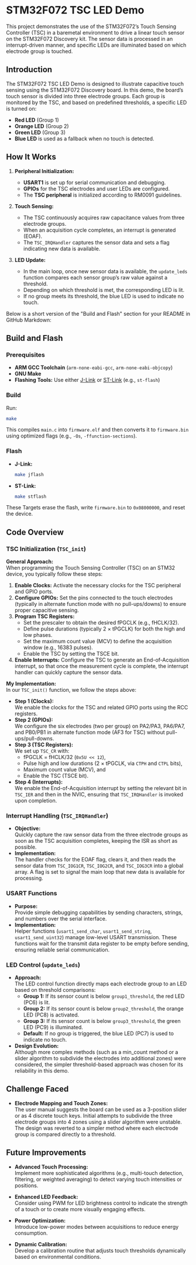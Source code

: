 # STM32F072 TSC LED Demo

This project demonstrates the use of the STM32F072’s Touch Sensing Controller (TSC) in a baremetal environment to drive a linear touch sensor on the STM32F072 Discovery kit. The sensor data is processed in an interrupt-driven manner, and specific LEDs are illuminated based on which electrode group is touched.

## Introduction
The STM32F072 TSC LED Demo is designed to illustrate capacitive touch sensing using the STM32F072 Discovery board. In this demo, the board’s touch sensor is divided into three electrode groups. Each group is monitored by the TSC, and based on predefined thresholds, a specific LED is turned on:
- **Red LED** (Group 1)
- **Orange LED** (Group 2)
- **Green LED** (Group 3)
- **Blue LED** is used as a fallback when no touch is detected.

## How It Works
1. **Peripheral Initialization:**
   - **USART1** is set up for serial communication and debugging.
   - **GPIOs** for the TSC electrodes and user LEDs are configured.
   - The **TSC peripheral** is initialized according to RM0091 guidelines.
   
2. **Touch Sensing:**
   - The TSC continuously acquires raw capacitance values from three electrode groups.
   - When an acquisition cycle completes, an interrupt is generated (EOAF).
   - The `TSC_IRQHandler` captures the sensor data and sets a flag indicating new data is available.

3. **LED Update:**
   - In the main loop, once new sensor data is available, the `update_leds` function compares each sensor group’s raw value against a threshold.
   - Depending on which threshold is met, the corresponding LED is lit.
   - If no group meets its threshold, the blue LED is used to indicate no touch.

Below is a short version of the "Build and Flash" section for your README in GitHub Markdown:

## Build and Flash

### Prerequisites
- **ARM GCC Toolchain** (`arm-none-eabi-gcc`, `arm-none-eabi-objcopy`)
- **GNU Make**
- **Flashing Tools:** Use either [J-Link](https://www.segger.com/downloads/jlink/) or [ST-Link](https://github.com/texane/stlink) (e.g., `st-flash`)

### Build
Run:
```bash
make
```
This compiles `main.c` into `firmware.elf` and then converts it to `firmware.bin` using optimized flags (e.g., `-Os`, `-ffunction-sections`).

### Flash
- **J-Link:**  
  ```bash
  make jflash
  ```
- **ST-Link:**  
  ```bash
  make stflash
  ```
These Targets erase the flash, write `firmware.bin` to `0x08000000`, and reset the device.

## Code Overview

### TSC Initialization (`TSC_init`)
**General Approach:**  
When programming the Touch Sensing Controller (TSC) on an STM32 device, you typically follow these steps:
1. **Enable Clocks:** Activate the necessary clocks for the TSC peripheral and GPIO ports.
2. **Configure GPIOs:** Set the pins connected to the touch electrodes (typically in alternate function mode with no pull-ups/downs) to ensure proper capacitive sensing.
3. **Program TSC Registers:**  
   - Set the prescaler to obtain the desired fPGCLK (e.g., fHCLK/32).  
   - Define pulse durations (typically 2 × tPGCLK) for both the high and low phases.
   - Set the maximum count value (MCV) to define the acquisition window (e.g., 16383 pulses).
   - Enable the TSC by setting the TSCE bit.
4. **Enable Interrupts:** Configure the TSC to generate an End-of-Acquisition interrupt, so that once the measurement cycle is complete, the interrupt handler can quickly capture the sensor data.

**My Implementation:**  
In our `TSC_init()` function, we follow the steps above:
- **Step 1 (Clocks):**  
  We enable the clocks for the TSC and related GPIO ports using the RCC registers.
- **Step 2 (GPIOs):**  
  We configure the six electrodes (two per group) on PA2/PA3, PA6/PA7, and PB0/PB1 in alternate function mode (AF3 for TSC) without pull-ups/pull-downs.
- **Step 3 (TSC Registers):**  
  We set up `TSC_CR` with:
  - fPGCLK = fHCLK/32 (`0x5U << 12`),
  - Pulse high and low durations (2 × tPGCLK, via `CTPH` and `CTPL` bits),
  - Maximum count value (MCV), and  
  - Enable the TSC (TSCE bit).
- **Step 4 (Interrupts):**  
  We enable the End-of-Acquisition interrupt by setting the relevant bit in `TSC_IER` and then in the NVIC, ensuring that `TSC_IRQHandler` is invoked upon completion.

### Interrupt Handling (`TSC_IRQHandler`)
- **Objective:**  
  Quickly capture the raw sensor data from the three electrode groups as soon as the TSC acquisition completes, keeping the ISR as short as possible.
- **Implementation:**  
  The handler checks for the EOAF flag, clears it, and then reads the sensor data from `TSC_IOG1CR`, `TSC_IOG2CR`, and `TSC_IOG3CR` into a global array. A flag is set to signal the main loop that new data is available for processing.

### USART Functions
- **Purpose:**  
  Provide simple debugging capabilities by sending characters, strings, and numbers over the serial interface.
- **Implementation:**  
  Helper functions (`usart1_send_char`, `usart1_send_string`, `usart1_send_uint32`) manage low-level USART transmission. These functions wait for the transmit data register to be empty before sending, ensuring reliable serial communication.
  
### LED Control (`update_leds`)
- **Approach:**  
  The LED control function directly maps each electrode group to an LED based on threshold comparisons:
  - **Group 1:** If its sensor count is below `group1_threshold`, the red LED (PC6) is lit.
  - **Group 2:** If its sensor count is below `group2_threshold`, the orange LED (PC8) is activated.
  - **Group 3:** If its sensor count is below `group3_threshold`, the green LED (PC9) is illuminated.
  - **Default:** If no group is triggered, the blue LED (PC7) is used to indicate no touch.
- **Design Evolution:**  
  Although more complex methods (such as a min_count method or a slider algorithm to subdivide the electrodes into additional zones) were considered, the simpler threshold-based approach was chosen for its reliability in this demo.


## Challenge Faced
- **Electrode Mapping and Touch Zones:**  
  The user manual suggests the board can be used as a 3-position slider or as 4 discrete touch keys. Initial attempts to subdivide the three electrode groups into 4 zones using a slider algorithm were unstable. The design was reverted to a simpler method where each electrode group is compared directly to a threshold.

## Future Improvements
- **Advanced Touch Processing:**  
  Implement more sophisticated algorithms (e.g., multi-touch detection, filtering, or weighted averaging) to detect varying touch intensities or positions.
  
- **Enhanced LED Feedback:**  
  Consider using PWM for LED brightness control to indicate the strength of a touch or to create more visually engaging effects.
  
- **Power Optimization:**  
  Introduce low-power modes between acquisitions to reduce energy consumption.
  
- **Dynamic Calibration:**  
  Develop a calibration routine that adjusts touch thresholds dynamically based on environmental conditions.
  

